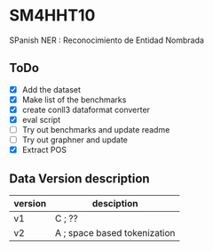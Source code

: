 # SM4HHT10

SPanish NER : Reconocimiento de Entidad Nombrada


## ToDo


- [x] Add the dataset
- [x] Make list of the benchmarks
- [x] create conll3 dataformat converter 
- [x] eval script
- [ ] Try out benchmarks and update readme
- [ ] Try out graphner and update
- [x] Extract POS 

## Data Version description

|version|desciption|
|---|---|
|v1|C ; ??|
|v2|A ; space based tokenization |
